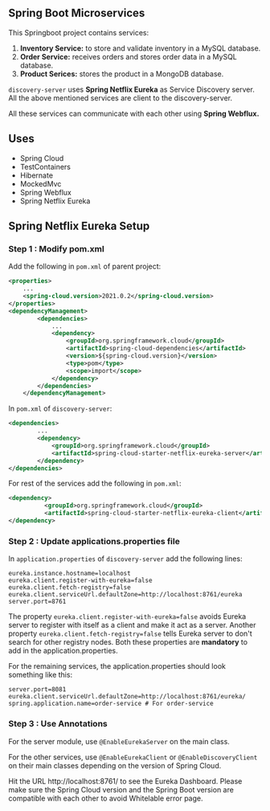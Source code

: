 ## Spring Boot Microservices
This Springboot project contains services:
<ol>
  <li> <b>Inventory Service:</b> to store and validate inventory in a MySQL database.
  <li> <b>Order Service:</b> receives orders and stores order data in a MySQL database.
  <li> <b>Product Serices:</b> stores the product in a MongoDB database.
</ol>
<code>discovery-server</code> uses <b>Spring Netflix Eureka</b> as Service Discovery server. All the above mentioned services are client to the discovery-server.

All these services can communicate with each other using <b>Spring Webflux.</b>
## Uses
<ul>
  <li> Spring Cloud
  <li> TestContainers
  <li> Hibernate
  <li> MockedMvc
  <li> Spring Webflux
  <li> Spring Netflix Eureka
</ul>

## Spring Netflix Eureka Setup
### Step 1 : Modify pom.xml
Add the following in `pom.xml` of parent project:
```xml
<properties>
    ...
    <spring-cloud.version>2021.0.2</spring-cloud.version>
</properties>
<dependencyManagement>
        <dependencies>
            ...
            <dependency>
                <groupId>org.springframework.cloud</groupId>
                <artifactId>spring-cloud-dependencies</artifactId>
                <version>${spring-cloud.version}</version>
                <type>pom</type>
                <scope>import</scope>
            </dependency>
        </dependencies>
    </dependencyManagement>
```
In `pom.xml` of `discovery-server`:
```xml
<dependencies>
        ...
        <dependency>
            <groupId>org.springframework.cloud</groupId>
            <artifactId>spring-cloud-starter-netflix-eureka-server</artifactId>
        </dependency>
</dependencies>
```
For rest of the services add the following in `pom.xml`:
```xml
<dependency>
          <groupId>org.springframework.cloud</groupId>
          <artifactId>spring-cloud-starter-netflix-eureka-client</artifactId>
</dependency>
```
### Step 2 : Update applications.properties file
In `application.properties` of `discovery-server` add the following lines:
```
eureka.instance.hostname=localhost
eureka.client.register-with-eureka=false
eureka.client.fetch-registry=false
eureka.client.serviceUrl.defaultZone=http://localhost:8761/eureka
server.port=8761
```
The property `eureka.client.register-with-eureka=false` avoids Eureka server to register with itself as a client and make it act as a server. Another property `eureka.client.fetch-registry=false` tells Eureka server to don't search for other registry nodes. Both these properties are **mandatory** to add in the application.properties.

For the remaining services, the application.properties should look something like this:
```
server.port=8081
eureka.client.serviceUrl.defaultZone=http://localhost:8761/eureka/
spring.application.name=order-service # For order-service
```
### Step 3 : Use Annotations
For the server module, use `@EnableEurekaServer` on the main class.

For the other services, use `@EnableEurekaClient` or `@EnableDiscoveryClient` on their main classes depending on the version of Spring Cloud.

Hit the URL http://localhost:8761/ to see the Eureka Dashboard. Please make sure the Spring Cloud version and the Spring Boot version are compatible with each other to avoid Whitelable error page.
